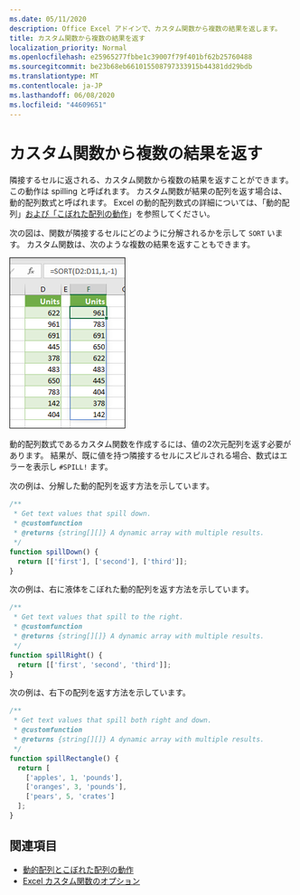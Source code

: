 ```yaml
---
ms.date: 05/11/2020
description: Office Excel アドインで、カスタム関数から複数の結果を返します。
title: カスタム関数から複数の結果を返す
localization_priority: Normal
ms.openlocfilehash: e25965277fbbe1c39007f79f401bf62b25760488
ms.sourcegitcommit: be23b68eb661015508797333915b44381dd29bdb
ms.translationtype: MT
ms.contentlocale: ja-JP
ms.lasthandoff: 06/08/2020
ms.locfileid: "44609651"
---
```

# <a name="return-multiple-results-from-your-custom-function"></a>カスタム関数から複数の結果を返す

隣接するセルに返される、カスタム関数から複数の結果を返すことができます。 この動作は spilling と呼ばれます。 カスタム関数が結果の配列を返す場合は、動的配列数式と呼ばれます。 Excel の動的配列数式の詳細については、「動的配列」[および「こぼれた配列の動作](https://support.office.com/article/dynamic-arrays-and-spilled-array-behavior-205c6b06-03ba-4151-89a1-87a7eb36e531)」を参照してください。

次の図は、関数が隣接するセルにどのように分解されるかを示して `SORT` います。 カスタム関数は、次のような複数の結果を返すこともできます。

![複数のセルに複数の結果を表示する ' SORT ' 関数のスクリーンショット。](../images/dynamic-array-spill.png)

動的配列数式であるカスタム関数を作成するには、値の2次元配列を返す必要があります。 結果が、既に値を持つ隣接するセルにスピルされる場合、数式はエラーを表示し `#SPILL!` ます。

次の例は、分解した動的配列を返す方法を示しています。

```javascript
/**
 * Get text values that spill down.
 * @customfunction
 * @returns {string[][]} A dynamic array with multiple results.
 */
function spillDown() {
  return [['first'], ['second'], ['third']];
}
```

次の例は、右に液体をこぼれた動的配列を返す方法を示しています。 

```javascript
/**
 * Get text values that spill to the right.
 * @customfunction
 * @returns {string[][]} A dynamic array with multiple results.
 */
function spillRight() {
  return [['first', 'second', 'third']];
}
```

次の例は、右下の配列を返す方法を示しています。

```javascript
/**
 * Get text values that spill both right and down.
 * @customfunction
 * @returns {string[][]} A dynamic array with multiple results.
 */
function spillRectangle() {
  return [
    ['apples', 1, 'pounds'],
    ['oranges', 3, 'pounds'],
    ['pears', 5, 'crates']
  ];
}
```

## <a name="see-also"></a>関連項目

- [動的配列とこぼれた配列の動作](https://support.microsoft.com/office/205c6b06-03ba-4151-89a1-87a7eb36e531)
- [Excel カスタム関数のオプション](custom-functions-parameter-options.md)